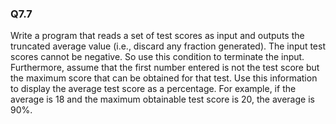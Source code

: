 ### Q7.7

Write a program that reads a set of test scores as input and outputs the truncated average value (i.e., discard any fraction generated). The input test scores cannot be negative. So use this condition to terminate the input. Furthermore, assume that the first number entered is not the test score but the maximum score that can be obtained for that test. Use this information to display the average test score as a percentage. For example, if the average is 18 and the maximum obtainable test score is 20, the average is 90%.